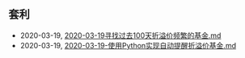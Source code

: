 ## 套利
* 2020-03-19, [2020-03-19寻找过去100天折溢价频繁的基金.md](../posts/2020-03-19寻找过去100天折溢价频繁的基金.md)
* 2020-03-19, [2020-03-19-使用Python实现自动提醒折溢价基金.md](../posts/2020-03-19-使用Python实现自动提醒折溢价基金.md)